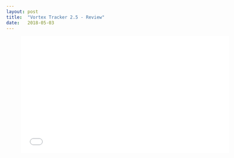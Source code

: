 ```yaml
---
layout: post
title:  "Vortex Tracker 2.5 - Review"
date:   2018-05-03
---
```

<figure>
<iframe width="560" height="315" src="//www.youtube.com/embed/fWdxkp9FhTk" frameborder="0" allowfullscreen></iframe>
</figure>